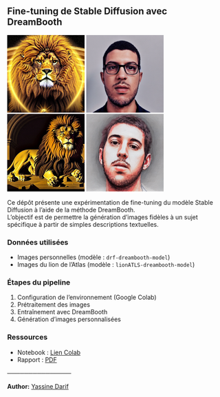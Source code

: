 ## Fine-tuning de Stable Diffusion avec DreamBooth

<p>
  <img src="https://github.com/DARIF-YS/stable-diffusion-dreambooth-finetuning/blob/main/lionATLS1.png" alt="Lion de l'Atlas 1" width="180" height="180"/>
  <img src="https://github.com/DARIF-YS/stable-diffusion-dreambooth-finetuning/blob/main/drf1.png" alt="Image personnalisée 1" width="180"  height="180"/>
  <img src="https://github.com/DARIF-YS/stable-diffusion-dreambooth-finetuning/blob/main/lionATLS2.png" alt="Lion de l'Atlas 2" width="180" height="180"/>
  <img src="https://github.com/DARIF-YS/stable-diffusion-dreambooth-finetuning/blob/main/drf2.png" alt="Image personnalisée 2" width="180"  height="180"/>
</p>

Ce dépôt présente une expérimentation de fine-tuning du modèle Stable Diffusion à l’aide de la méthode DreamBooth.  </br>
L’objectif est de permettre la génération d’images fidèles à un sujet spécifique à partir de simples descriptions textuelles.

### Données utilisées
- Images personnelles (modèle : `drf-dreambooth-model`)
- Images du lion de l’Atlas (modèle : `lionATLS-dreambooth-model`)

### Étapes du pipeline
1. Configuration de l’environnement (Google Colab)
2. Prétraitement des images
3. Entraînement avec DreamBooth
4. Génération d’images personnalisées

### Ressources
- Notebook : [Lien Colab](https://colab.research.google.com/drive/1yg8qJY-hBhB54NhDIh2fjYSRKwyLXKjd?usp=sharing)
- Rapport : [PDF](https://www.google.com/url?q=https%3A%2F%2Fdrive.google.com%2Ffile%2Fd%2F1AmewKyz4PrcuZxbQweYKf_p0YON5wlFE%2Fview%3Fusp%3Dsharing)

───────────────

**Author:** [Yassine Darif](https://www.linkedin.com/in/darif-yassine)




